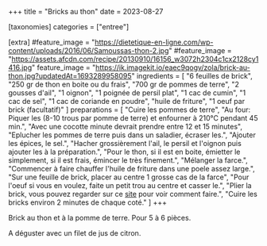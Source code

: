 +++
title = "Bricks au thon"
date = 2023-08-27

[taxonomies]
categories = ["entree"]

[extra]
#feature_image = "https://dietetique-en-ligne.com/wp-content/uploads/2016/06/Samoussas-thon-2.jpg"
#feature_image = "https://assets.afcdn.com/recipe/20130910/16156_w3072h2304c1cx2128cy1416.jpg"
feature_image = "https://ik.imagekit.io/eaec9qogv/zola/brick-au-thon.jpg?updatedAt=1693289958095"
ingredients = [
  "6 feuilles de brick",
  "250 gr de thon en boite ou du frais",
  "700 gr de pommes de terre",
  "2 gousses d'ail",
  "1 oignon",
  "1 poignée de persil plat",
  "1 cac de cumin",
  "1 cac de sel",
  "1 cac de coriande en poudre",
  "huile de friture",
  "1 oeuf par brick (facultatif)"
]
preparations = [
  "Cuire les pommes de terre",
  "Au four: Piquer les (8-10 trous par pomme de terre) et enfourner à 210°C pendant 45 min.",
  "Avec une cocotte minute devrait prendre entre 12 et 15 minutes",
  "Eplucher les pommes de terre puis dans un saladier, écraser les.",
  "Ajouter les épices, le sel.",
  "Hacher grossièrement l'ail, le persil et l'oignon puis ajouter les à la préparation.",
  "Pour le thon, si il est en boite, émietter le simplement, si il est frais, émincer le très finement.",
  "Mélanger la farce.",
  "Commencer à faire chauffer l'huile de friture dans une poele assez large.",
  "Sur une feuille de brick, placer au centre 1 grosse cas de la farce",
  "Pour l'oeuf si vous en voulez, faite un petit trou au centre et casser le.",
  "Plier la brick, vous pouvez regarder sur ce <a class='link' href='http://mangez-moi.fr/brick-tunisienne-au-thon/'>site</a> pour voir comment faire.",
  "Cuire les bricks environ 2 minutes de chaque coté."
]
+++

Brick au thon et à la pomme de terre. Pour 5 à 6 pièces.  

A déguster avec un filet de jus de citron.

